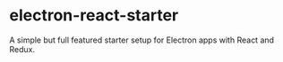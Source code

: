 # electron-react-starter
A simple but full featured starter setup for Electron apps with React and Redux.
